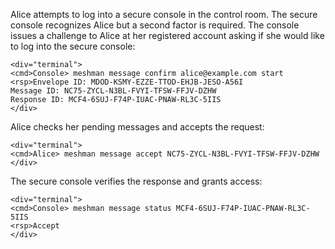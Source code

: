 
Alice attempts to log into a secure console in the control room. The secure console recognizes 
Alice but a second factor is required. The console issues a challenge to Alice at her
registered account asking if she would like to log into the secure console:


~~~~
<div="terminal">
<cmd>Console> meshman message confirm alice@example.com start
<rsp>Envelope ID: MDOD-KSMY-EZZE-TTOD-EHJB-JESO-A56I
Message ID: NC75-ZYCL-N3BL-FVYI-TFSW-FFJV-DZHW
Response ID: MCF4-6SUJ-F74P-IUAC-PNAW-RL3C-5IIS
</div>
~~~~

Alice checks her pending messages and accepts the request:


~~~~
<div="terminal">
<cmd>Alice> meshman message accept NC75-ZYCL-N3BL-FVYI-TFSW-FFJV-DZHW
</div>
~~~~

The secure console verifies the response and grants access:


~~~~
<div="terminal">
<cmd>Console> meshman message status MCF4-6SUJ-F74P-IUAC-PNAW-RL3C-5IIS
<rsp>Accept
</div>
~~~~

